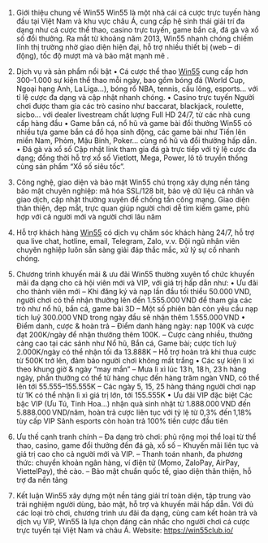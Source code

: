 1. Giới thiệu chung về Win55
Win55 là một nhà cái cá cược trực tuyến hàng đầu tại Việt Nam và khu vực châu Á, cung cấp hệ sinh thái giải trí đa dạng như cá cược thể thao, casino trực tuyến, game bắn cá, đá gà và xổ số đổi thưởng.
 Ra mắt từ khoảng năm 2013, Win55 nhanh chóng chiếm lĩnh thị trường nhờ giao diện hiện đại, hỗ trợ nhiều thiết bị (web – di động), tốc độ mượt mà và bảo mật mạnh mẽ .
2. Dịch vụ và sản phẩm nổi bật
• Cá cược thể thao
[Win55](https://win55club.io/) cung cấp hơn 300–1.000 sự kiện thể thao mỗi ngày, bao gồm bóng đá (World Cup, Ngoại hạng Anh, La Liga…), bóng rổ NBA, tennis, cầu lông, esports… với tỉ lệ cược đa dạng và cập nhật nhanh chóng.
• Casino trực tuyến
Người chơi được tham gia các trò casino như baccarat, blackjack, roulette, sicbo… với dealer livestream chất lượng Full HD 24/7, từ các nhà cung cấp hàng đầu • Game bắn cá, nổ hũ và game bài đổi thưởng
Win55 có nhiều tựa game bắn cá đồ họa sinh động, các game bài như Tiến lên miền Nam, Phỏm, Mậu Binh, Poker… cùng nổ hũ và đổi thưởng hấp dẫn.
• Đá gà và xổ số
Cập nhật link tham gia đá gà trực tiếp với tỷ lệ cược đa dạng; đồng thời hỗ trợ xổ số Vietlott, Mega, Power, lô tô truyền thống cùng sản phẩm “Xổ số siêu tốc”.

3. Công nghệ, giao diện và bảo mật
Win55 chú trọng xây dựng nền tảng bảo mật chuyên nghiệp: mã hóa SSL/128 bit, bảo vệ dữ liệu cá nhân và giao dịch, cập nhật thường xuyên để chống tấn công mạng.
 Giao diện thân thiện, đẹp mắt, trực quan giúp người chơi dễ tìm kiếm game, phù hợp với cả người mới và người chơi lâu năm
4. Hỗ trợ khách hàng
[Win55](https://win55club.io/) có dịch vụ chăm sóc khách hàng 24/7, hỗ trợ qua live chat, hotline, email, Telegram, Zalo, v.v. Đội ngũ nhân viên chuyên nghiệp luôn sẵn sàng giải đáp thắc mắc, xử lý sự cố nhanh chóng.
5. Chương trình khuyến mãi & ưu đãi
Win55 thường xuyên tổ chức khuyến mãi đa dạng cho cả hội viên mới và VIP, với giá trị hấp dẫn như:
• Ưu đãi cho thành viên mới
– Khi đăng ký và nạp lần đầu tối thiểu 50.000 VND, người chơi có thể nhận thưởng lên đến 1.555.000 VND để tham gia các trò như nổ hũ, bắn cá, game bài 3D
 – Một số phiên bản còn yêu cầu nạp tích luỹ 300.000 VND trong ngày đầu sẽ nhận thêm 1.555.000 VND • Điểm danh, cược & hoàn trả
– Điểm danh hàng ngày: nạp 100K và cược đạt 200K/ngày để nhận thưởng thêm 100K.
 – Cược càng nhiều, thưởng càng cao tại các sảnh như Nổ hũ, Bắn cá, Game bài; cược tích luỹ 2.000K/ngày có thể nhận tối đa 13.888K
 – Hỗ trợ hoàn trả khi thua cược từ 500K trở lên, đảm bảo người chơi không mất trắng 
• Các sự kiện lì xì theo khung giờ & ngày “may mắn”
– Mưa lì xì lúc 13 h, 18 h, 23 h hàng ngày, phần thưởng có thể từ hàng chục đến hàng trăm ngàn VND, có thể lên tới 55.555–155.555K
 – Các ngày 5, 15, 25 hàng tháng người chơi nạp từ 1K có thể nhận lì xì giá trị lớn, tới 155.555K 
• Ưu đãi VIP đặc biệt
Các bậc VIP (Ưu Tú, Tinh Hoa…) nhận quà sinh nhật từ 1.888.000 VND đến 5.888.000 VND/năm, hoàn trả cược liên tục với tỷ lệ từ 0,3% đến 1,18% tùy cấp VIP
 Sảnh esports còn hoàn trả 100% tiền cược đầu tiên 
6. Ưu thế cạnh tranh chính
– Đa dạng trò chơi: phủ rộng mọi thể loại từ thể thao, casino, game đổi thưởng đến đá gà, xổ số 
 – Khuyến mãi liên tục và giá trị cao cho cả người mới và VIP.
 – Thanh toán nhanh, đa phương thức: chuyển khoản ngân hàng, ví điện tử (Momo, ZaloPay, AirPay, ViettelPay), thẻ cào.
 – Bảo mật chuẩn quốc tế, giao diện thân thiện, hỗ trợ đa nền tảng 
7. Kết luận
Win55 xây dựng một nền tảng giải trí toàn diện, tập trung vào trải nghiệm người dùng, bảo mật, hỗ trợ và khuyến mãi hấp dẫn. Với đủ các loại trò chơi, chương trình ưu đãi đa dạng, cùng cam kết hoàn trả và dịch vụ VIP, Win55 là lựa chọn đáng cân nhắc cho người chơi cá cược trực tuyến tại Việt Nam và châu Á.
Website: https://win55club.io/ 
